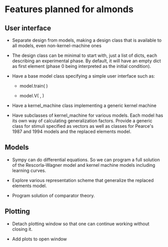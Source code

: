 Features planned for almonds
============================

User interface
---------------

- Separate design from models, making a design class that is available
  to all models, even non-kernel-machine ones

- The design class can be minimal to start with, just a list of dicts,
  each describing an experimental phase. By default, it will have an
  empty dict as first element (phase 0 being interpreted as the
  initial condition).

- Have a base model class specifying a simple user interface such as:

  + model.train( <design> ) 

  + model.V( <stimulus>, <phase> )

- Have a kernel_machine class implementing a generic kernel machine

- Have subclasses of kernel_machine for various models. Each model has
  its own way of calculating generalization factors. Provide a generic
  class for stimuli specified as vectors as well as classes for
  Pearce's 1987 and 1994 models and the replaced elements model.


Models
------

- Sympy can do differential equations. So we can program a full
  solution of the Rescorla-Wagner model and kernel machine models
  including learning curves.

- Explore various representation scheme that generalize the replaced
  elements model.

- Program solution of comparator theory.


Plotting
--------

- Detach plotting window so that one can continue working without
  closing it.

- Add plots to open window
